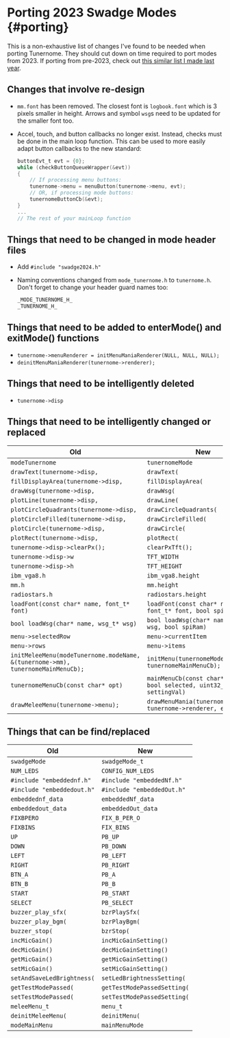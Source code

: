 # Porting 2023 Swadge Modes {#porting}

This is a non-exhaustive list of changes I've found to be needed when porting Tunernome. They should cut down on time required to port modes from 2023. If porting from pre-2023, check out [this similar list I made last year](https://github.com/AEFeinstein/Super-2023-Swadge-FW/issues/31#issuecomment-1221395802).

## Changes that involve re-design

- `mm.font` has been removed. The closest font is `logbook.font` which is 3 pixels smaller in height. Arrows and symbol `wsg`s need to be updated for the smaller font too.
- Accel, touch, and button callbacks no longer exist. Instead, checks must be done in the main loop function. This can be used to more easily adapt button callbacks to the new standard:

    ```c
    buttonEvt_t evt = {0};
    while (checkButtonQueueWrapper(&evt))
    {
        // If processing menu buttons:
        tunernome->menu = menuButton(tunernome->menu, evt);
        // OR, if processing mode buttons:
        tunernomeButtonCb(&evt);
    }
    ...
    // The rest of your mainLoop function
    ```

## Things that need to be changed in mode header files

- Add `#include "swadge2024.h"`
- Naming conventions changed from `mode_tunernome.h` to `tunernome.h`. Don't forget to change your header guard names too:

    ```c
    _MODE_TUNERNOME_H_
    _TUNERNOME_H_
    ```

## Things that need to be added to enterMode() and exitMode() functions

- `tunernome->menuRenderer = initMenuManiaRenderer(NULL, NULL, NULL);`
- `deinitMenuManiaRenderer(tunernome->renderer);`

## Things that need to be intelligently deleted

- `tunernome->disp`

## Things that need to be intelligently changed or replaced

| Old                                                                             | New                                                                 |
|---------------------------------------------------------------------------------|---------------------------------------------------------------------|
| `modeTunernome`                                                                 | `tunernomeMode`                                                     |
| `drawText(tunernome->disp, `                                                    | `drawText(`                                                         |
| `fillDisplayArea(tunernome->disp, `                                             | `fillDisplayArea(`                                                  |
| `drawWsg(tunernome->disp, `                                                     | `drawWsg(`                                                          |
| `plotLine(tunernome->disp, `                                                    | `drawLine(`                                                         |
| `plotCircleQuadrants(tunernome->disp, `                                         | `drawCircleQuadrants(`                                              |
| `plotCircleFilled(tunernome->disp, `                                            | `drawCircleFilled(`                                                 |
| `plotCircle(tunernome->disp, `                                                  | `drawCircle(`                                                       |
| `plotRect(tunernome->disp, `                                                    | `plotRect(`                                                         |
| `tunernome->disp->clearPx();`                                                   | `clearPxTft();`                                                     |
| `tunernome->disp->w`                                                            | `TFT_WIDTH`                                                         |
| `tunernome->disp->h`                                                            | `TFT_HEIGHT`                                                        |
| `ibm_vga8.h`                                                                    | `ibm_vga8.height`                                                   |
| `mm.h`                                                                          | `mm.height`                                                         |
| `radiostars.h`                                                                  | `radiostars.height`                                                 |
| `loadFont(const char* name, font_t* font)`                                      | `loadFont(const char* name, font_t* font, bool spiRam)`             |
| `bool loadWsg(char* name, wsg_t* wsg)`                                          | `bool loadWsg(char* name, wsg_t* wsg, bool spiRam)`                 |
| `menu->selectedRow`                                                             | `menu->currentItem`                                                 |
| `menu->rows`                                                                    | `menu->items`                                                       |
| `initMeleeMenu(modeTunernome.modeName, &(tunernome->mm), tunernomeMainMenuCb);` | `initMenu(tunernomeMode.modeName, tunernomeMainMenuCb);`            |
| `tunernomeMenuCb(const char* opt)`                                              | `mainMenuCb(const char* label, bool selected, uint32_t settingVal)` |
| `drawMeleeMenu(tunernome->menu);`                                               | `drawMenuMania(tunernome->menu, tunernome->renderer, elapsedUs);` |

## Things that can be find/replaced

| Old                        | New                        |
|----------------------------|----------------------------|
| `swadgeMode`               | `swadgeMode_t`             |
| `NUM_LEDS`                 | `CONFIG_NUM_LEDS`          |
| `#include "embeddednf.h"`  | `#include "embeddedNf.h"`  |
| `#include "embeddedout.h"` | `#include "embeddedOut.h"` |
| `embeddednf_data`          | `embeddedNf_data`          |
| `embeddedout_data`         | `embeddedOut_data`         |
| `FIXBPERO`                 | `FIX_B_PER_O`              |
| `FIXBINS`                  | `FIX_BINS`                 |
| `UP`                       | `PB_UP`                    |
| `DOWN`                     | `PB_DOWN`                  |
| `LEFT`                     | `PB_LEFT`                  |
| `RIGHT`                    | `PB_RIGHT`                 |
| `BTN_A`                    | `PB_A`                     |
| `BTN_B`                    | `PB_B`                     |
| `START`                    | `PB_START`                 |
| `SELECT`                   | `PB_SELECT`                |
| `buzzer_play_sfx(`         | `bzrPlaySfx(`              |
| `buzzer_play_bgm(`         | `bzrPlayBgm(`              |
| `buzzer_stop(`             | `bzrStop(`                 |
| `incMicGain()`             | `incMicGainSetting()`      |
| `decMicGain()`             | `decMicGainSetting()`      |
| `getMicGain()`             | `getMicGainSetting()`      |
| `setMicGain()`             | `setMicGainSetting()`      |
| `setAndSaveLedBrightness(` | `setLedBrightnessSetting(` |
| `getTestModePassed(`       | `getTestModePassedSetting(`|
| `setTestModePassed(`       | `setTestModePassedSetting(`|
| `meleeMenu_t`              | `menu_t`                   |
| `deinitMeleeMenu(`         | `deinitMenu(`              |
| `modeMainMenu`             | `mainMenuMode`             |
